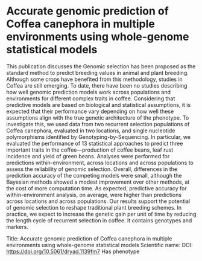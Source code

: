 # Accurate genomic prediction of Coffea canephora in multiple environments using whole-genome statistical models

This publication discusses the Genomic selection has been proposed as the standard method to predict breeding values in animal and plant breeding. Although some crops have benefited from this methodology, studies in Coffea are still emerging. To date, there have been no studies describing how well genomic prediction models work across populations and environments for different complex traits in coffee. Considering that predictive models are based on biological and statistical assumptions, it is expected that their performance vary depending on how well these assumptions align with the true genetic architecture of the phenotype. To investigate this, we used data from two recurrent selection populations of Coffea canephora, evaluated in two locations, and single nucleotide polymorphisms identified by Genotyping-by-Sequencing. In particular, we evaluated the performance of 13 statistical approaches to predict three important traits in the coffee—production of coffee beans, leaf rust incidence and yield of green beans. Analyses were performed for predictions within-environment, across locations and across populations to assess the reliability of genomic selection. Overall, differences in the prediction accuracy of the competing models were small, although the Bayesian methods showed a modest improvement over other methods, at the cost of more computation time. As expected, predictive accuracy for within-environment analysis, on average, were higher than predictions across locations and across populations. Our results support the potential of genomic selection to reshape traditional plant breeding schemes. In practice, we expect to increase the genetic gain per unit of time by reducing the length cycle of recurrent selection in coffee.
It contains  genotypes and  markers.

Title: Accurate genomic prediction of Coffea canephora in multiple environments using whole-genome statistical models
Scientific name: 
DOI: https://doi.org/10.5061/dryad.1139fm7
Has phenotype 

